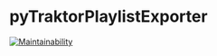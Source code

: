 # pyTraktorPlaylistExporter
[![Maintainability](https://api.codeclimate.com/v1/badges/603f213edaa3288f4dd8/maintainability)](https://codeclimate.com/github/tdefise/pyTraktorPlaylistExporter/maintainability)

